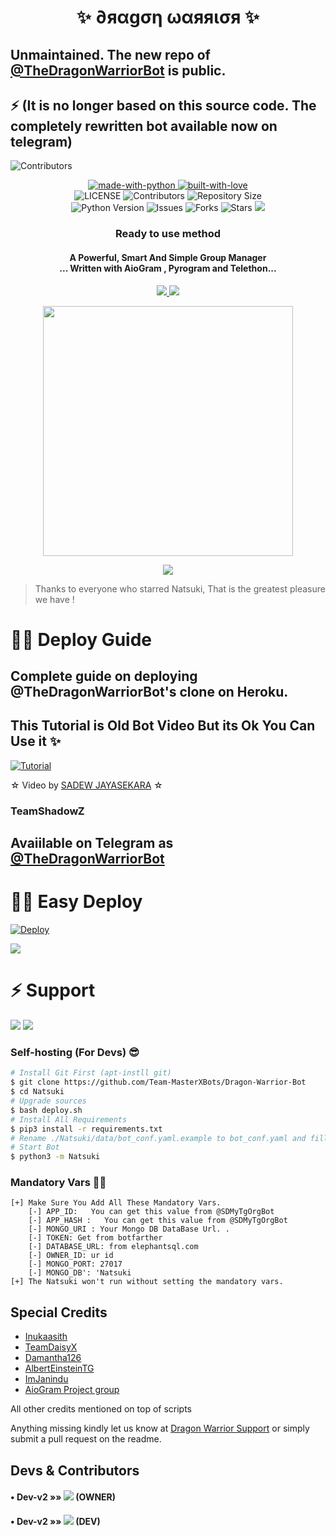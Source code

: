 <h1 align="center"><b>✨ ∂яαgση ωαяяισя ✨</b></h1> 



## Unmaintained. The new repo of [@TheDragonWarriorBot](https://t.me/TheDragonWarriorBot) is public. 

## ⚡ (It is no longer based on this source code. The completely rewritten bot available now on telegram)

![Contributors](https://contrib.rocks/image?repo=Team-MasterXBots/Dragon-Warrior-Bot)

<p align="center">
    <a href="https://python.org">
        <img src="http://forthebadge.com/images/badges/made-with-python.svg" alt="made-with-python">
    </a>
    <a href="https://GitHub.com/New-Dev3">
        <img src="http://ForTheBadge.com/images/badges/built-with-love.svg" alt="built-with-love">
    </a> <br>
    <img src="https://img.shields.io/github/license/Team-MasterXBots/Dragon-Warrior-Bot?style=for-the-badge&logo=appveyor" alt="LICENSE">
    <img src="https://img.shields.io/github/contributors/Team-MasterXBots/Dragon-Warrior-Bot?style=for-the-badge&logo=appveyor" alt="Contributors">
    <img src="https://img.shields.io/github/repo-size/Team-MasterXBots/Dragon-Warrior-Bot?style=for-the-badge&logo=appveyor" alt="Repository Size"> <br>
    <img src="https://img.shields.io/badge/python-3.9-green?style=for-the-badge&logo=appveyor" alt="Python Version">
    <img src="https://img.shields.io/github/issues/Team-MasterXBots/Dragon-Warrior-Bot?style=for-the-badge&logo=appveyor" alt="Issues">
    <img src="https://img.shields.io/github/forks/Team-MasterXBots/Dragon-Warrior-Bot?style=for-the-badge&logo=appveyor" alt="Forks">
    <img src="https://img.shields.io/github/stars/Team-MasterXBots/Dragon-Warrior-Bot?style=for-the-badge&logo=appveyor" alt="Stars">
    <a href="https://pypi.org/project/Telethon/"> <img src="https://img.shields.io/pypi/v/telethon?color=yellow&label=telethon&logo=python&logoColor=green&style=for-the-badge" /></a>
</p>

<h3 align="center"> 
    Ready to use method
</h3>

<h4 align="center">A Powerful, Smart And Simple Group Manager <br> ... Written with AioGram , Pyrogram and Telethon...</h4>
<p align='center'>
  <a href="https://www.python.org/" alt="made-with-python"> <img src="https://img.shields.io/badge/Made%20with-Python-1f425f.svg?style=flat-square&logo=python&color=blue" /> </a>
  <a href="https://github.com/Team-MasterXBots/Dragon-Warrior-Bot/graphs/commit-activity" alt="Maintenance"> <img src="https://img.shields.io/badge/Maintained%3F-yes-green.svg?style=flat-square" /> </a>
</p>

<p align="center"><a href="https://t.me/DragonWarriorSupport"><img src="https://telegra.ph/file/15cae7b6d9b7e39aeb8fd.jpg" width="400"></a></p>
<p align="center">
    <a href="https://github.com/Team-MasterXBots/Dragon-Warrior-Bot/commits/New-Dev3"> <img src="https://img.shields.io/github/last-commit/Team-MasterXBots/Dragon-Warrior-Bot?color=brown&logo=github&logoColor=green&style=for-the-badge" /></a>
  
</p>

> Thanks to everyone who starred Natsuki, That is the greatest pleasure we have !

# 🧙‍♀️ Deploy Guide

## Complete guide on deploying @TheDragonWarriorBot's clone on Heroku.

## This Tutorial is Old Bot Video But its Ok You Can Use it ✨

[![Tutorial](https://yt-embed.herokuapp.com/embed?v=YyiO6jdPzXg)](https://youtu.be/YyiO6jdPzXg)

☆ Video by [SADEW JAYASEKARA](https://www.youtube.com/channel/UCdSBUUQ1v0_IIElBR_1B72w) ☆

### TeamShadowZ

## Avaiilable on Telegram as [@TheDragonWarriorBot](https://t.me/TheDragonWarriorBot)

# 🏃‍♂️ Easy Deploy 
[![Deploy](https://www.herokucdn.com/deploy/button.svg)](https://heroku.com/deploy?template=https://github.com/Team-MasterXBots/Dragon-Warrior-Bot.git)

<a href="https://www.youtube.com/channel/UCdSBUUQ1v0_IIElBR_1B72w"><img src="https://img.shields.io/badge/How%20To-Deploy-red.svg?logo=Youtube"></a>

# ⚡ Support
<a href="https://t.me/DragonWarriorSupport"><img src="https://img.shields.io/badge/Join-Telegram%20Channel-red.svg?logo=Telegram"></a>
<a href="https://t.me/DragonWarriorUpdates"><img src="https://img.shields.io/badge/Join-Telegram%20Group-blue.svg?logo=telegram"></a>

### Self-hosting (For Devs) 😎
```sh
# Install Git First (apt-instll git)
$ git clone https://github.com/Team-MasterXBots/Dragon-Warrior-Bot
$ cd Natsuki
# Upgrade sources
$ bash deploy.sh
# Install All Requirements 
$ pip3 install -r requirements.txt
# Rename ./Natsuki/data/bot_conf.yaml.example to bot_conf.yaml and fill
# Start Bot 
$ python3 -m Natsuki
```

### Mandatory Vars 🙋‍♀️
```
[+] Make Sure You Add All These Mandatory Vars. 
    [-] APP_ID:   You can get this value from @SDMyTgOrgBot
    [-] APP_HASH :   You can get this value from @SDMyTgOrgBot
    [-] MONGO_URI : Your Mongo DB DataBase Url. .
    [-] TOKEN: Get from botfarther
    [-] DATABASE_URL: from elephantsql.com
    [-] OWNER_ID: ur id
    [-] MONGO_PORT: 27017
    [-] MONGO_DB': 'Natsuki
[+] The Natsuki won't run without setting the mandatory vars.
```

## Special Credits
- [Inukaasith](https://gitlab.com/inukaasith)
- [TeamDaisyX](https://github.com/TeamDaisyX)
- [Damantha126](https://github.com/Damantha126)
- [AlbertEinsteinTG](https://github.com/AlbertEinsteinTG)
- [ImJanindu](https://github.com/ImJanindu) 
- [AioGram Project group](https://github.com/aiogram) 

All other credits mentioned on top of scripts

Anything missing kindly let us know at [Dragon Warrior Support](https://t.me/DragonWarriorSupport) or simply submit a pull request on the readme.


## Devs & Contributors

#### • Dev-v2    »»  <a href="https://github.com/New-Dev3" alt="New-Dev3"> <img src="https://img.shields.io/badge/New-Dev3 -90302f?logo=github" /></a> (OWNER)
#### • Dev-v2  »»  <a href="https://github.com/New-Dev3" alt="New-Dev3"> <img src="https://img.shields.io/badge/New-Dev3 -82CAFA?logo=github" /></a> (DEV)
